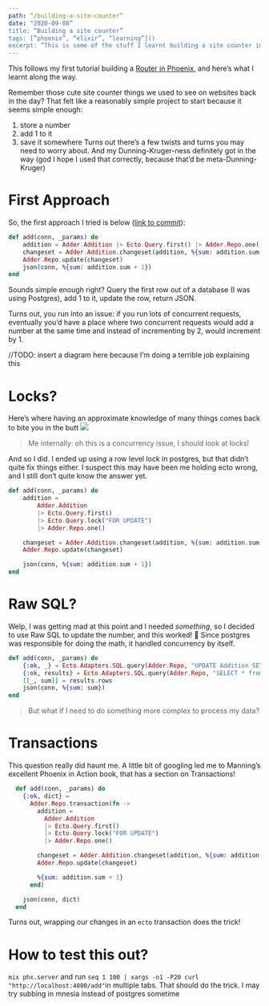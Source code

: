 ```yaml
---
path: “/building-a-site-counter“
date: "2020-09-08”
title: “Building a site counter”
tags: [”phoenix”, “elixir”, “learning”]()
excerpt: “This is some of the stuff I learnt building a site counter in Phoenix”
---
```


This follows my first tutorial building a [Router in Phoenix][2], and here’s what I learnt along the way.

Remember those cute site counter things we used to see on websites back in the day? That felt like a reasonably simple project to start because it seems simple enough:
1. store a number
2. add 1 to it
3. save it somewhere
Turns out there’s a few twists and turns you may need to worry about. And my Dunning-Kruger-ness definitely got in the way (god I hope I used that correctly, because that’d be meta-Dunning-Kruger)

# First Approach

So, the first approach I tried is below ([link to commit][3]):  

```elixir
def add(conn, _params) do
	addition = Adder.Addition |> Ecto.Query.first() |> Adder.Repo.one()
	changeset = Adder.Addition.changeset(addition, %{sum: addition.sum + 1})
	Adder.Repo.update(changeset)
	json(conn, %{sum: addition.sum + 1})
end
```
  
Sounds simple enough right? Query the first row out of a database (I was using Postgres), add 1 to it, update the row, return JSON.

Turns out, you run into an issue: if you run lots of concurrent requests, eventually you’d have a place where two concurrent requests would add a number at the same time and instead of incrementing by 2, would increment by 1.

//TODO: insert a diagram here because I’m doing a terrible job explaining this

# Locks?

Here’s where having an approximate knowledge of many things comes back to bite you in the butt
![][image-1]

> Me internally: oh this is a concurrency issue, I should look at locks!

And so I did. I ended up using a row level lock in postgres, but that didn’t quite fix things either. I suspect this may have been me holding ecto wrong, and I still don’t quite know the answer yet.

```elixir
def add(conn, _params) do
	addition =
		Adder.Addition
		|> Ecto.Query.first()
		|> Ecto.Query.lock("FOR UPDATE")
		|> Adder.Repo.one()

	changeset = Adder.Addition.changeset(addition, %{sum: addition.sum + 1})
	Adder.Repo.update(changeset)

	json(conn, %{sum: addition.sum + 1})
end
```

# Raw SQL?

Welp, I was getting mad at this point and I needed _something_, so I decided to use Raw SQL to update the number, and this worked! 🎉 Since postgres was responsible for doing the math, it handled concurrency by itself. 

```elixir
def add(conn, _params) do
	{:ok, _} = Ecto.Adapters.SQL.query(Adder.Repo, "UPDATE Addition SET sum=sum+1")
	{:ok, results} = Ecto.Adapters.SQL.query(Adder.Repo, "SELECT * from Addition")
	[[_, sum]] = results.rows
	json(conn, %{sum: sum})
end
```

> But what if I need to do something more complex to process my data?

# Transactions

This question really did haunt me. A little bit of googling led me to Manning’s excellent Phoenix in Action book, that has a section on Transactions! 

```elixir
  def add(conn, _params) do
    {:ok, dict} =
      Adder.Repo.transaction(fn ->
        addition =
          Adder.Addition
          |> Ecto.Query.first()
          |> Ecto.Query.lock("FOR UPDATE")
          |> Adder.Repo.one()

        changeset = Adder.Addition.changeset(addition, %{sum: addition.sum + 1})
        Adder.Repo.update(changeset)

        %{sum: addition.sum + 1}
      end)

    json(conn, dict)
  end
```

Turns out, wrapping our changes in an `ecto` transaction does the trick!

# How to test this out?
  
`mix phx.server` and run  `seq 1 100 | xargs -n1 -P20 curl "http://localhost:4000/add"`in multiple tabs. That should do the trick. I may try subbing in mnesia instead of postgres sometime

[2]:	/routing-in-phoenix
[3]:	https://github.com/codeOfRobin/try-phoenix-database-rollover/commit/fd50d5b2158021da65e4c115d777b2917bf9e31a#diff-a377387ada6665e4e5bbf23d0272f46c

[image-1]:	http://slackwise.net/files/images/Adventure%20Time/Adventure%20Time%20-%20I%20have%20approximate%20knowledge%20of%20many%20things.gif